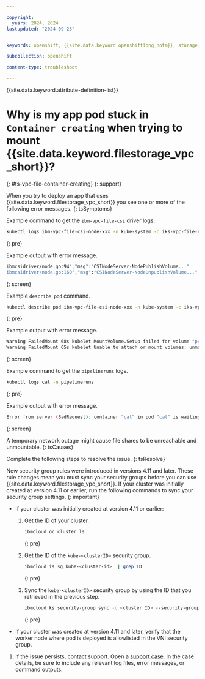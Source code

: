 ```yaml
---

copyright: 
  years: 2024, 2024
lastupdated: "2024-09-23"


keywords: openshift, {{site.data.keyword.openshiftlong_notm}}, storage, container creating, file

subcollection: openshift

content-type: troubleshoot

---
```



{{site.data.keyword.attribute-definition-list}}



# Why is my app pod stuck in `Container creating` when trying to mount {{site.data.keyword.filestorage_vpc_short}}?
{: #ts-vpc-file-container-creating}
{: support}


When you try to deploy an app that uses {{site.data.keyword.filestorage_vpc_short}} you see one or more of the following error messages.
{: tsSymptoms}

Example command to get the `ibm-vpc-file-csi` driver logs.
```sh
kubectl logs ibm-vpc-file-csi-node-xxx -n kube-system -c iks-vpc-file-node-driver
```
{: pre}

Example output with error message.
```sh
ibmcsidriver/node.go:94","msg":"CSINodeServer-NodePublishVolume..."
ibmcsidriver/node.go:160","msg":"CSINodeServer-NodeUnpublishVolume..."
```
{: screen}

Example `describe pod` command.

```sh
kubectl describe pod ibm-vpc-file-csi-node-xxx -n kube-system -c iks-vpc-file-node-driver
```
{: pre}

Example output with error message.

```sh
Warning FailedMount 68s kubelet MountVolume.SetUp failed for volume "pvc-c37fe511-ec6d-44c1-8c55-1b5e2c21ec5b" : rpc error: code = DeadlineExceeded desc = context deadline exceeded
Warning FailedMount 65s kubelet Unable to attach or mount volumes: unmounted volumes=[test-persistent-storage], unattached volumes=[], failed to process volumes=[]: timed out waiting for the condition
```
{: screen}

Example command to get the `pipelineruns` logs.
```sh
kubectl logs cat -n pipelineruns
```
{: pre}

Example output with error message.
```sh
Error from server (BadRequest): container "cat" in pod "cat" is waiting to start: ContainerCreating
```
{: screen}

A temporary network outage might cause file shares to be unreachable and unmountable.
{: tsCauses}

Complete the following steps to resolve the issue.
{: tsResolve}

New security group rules were introduced in versions 4.11 and later. These rule changes mean you must sync your security groups before you can use {{site.data.keyword.filestorage_vpc_short}}. If your cluster was initially created at version 4.11 or earlier, run the following commands to sync your security group settings.
{: important}

* If your cluster was initially created at version 4.11 or earlier:

    1. Get the ID of your cluster.
        ```sh
        ibmcloud oc cluster ls
        ```
        {: pre}

    1. Get the ID of the `kube-<clusterID>` security group.
        ```sh
        ibmcloud is sg kube-<cluster-id>  | grep ID
        ```
        {: pre}

    1. Sync the `kube-<clusterID>` security group by using the ID that you retrieved in the previous step.
        ```sh
        ibmcloud ks security-group sync -c <cluster ID> --security-group <ID>
        ```
        {: pre}

* If your cluster was created at version 4.11 and later, verify that the worker node where pod is deployed is allowlisted in the VNI security group.

1. If the issue persists, contact support. Open a [support case](/docs/get-support?topic=get-support-using-avatar). In the case details, be sure to include any relevant log files, error messages, or command outputs.
